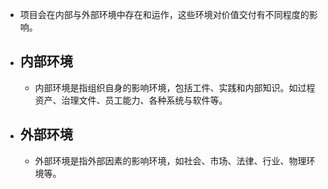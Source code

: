 - 项目会在内部与外部环境中存在和运作，这些环境对价值交付有不同程度的影响。
- ## 内部环境
	- 内部环境是指组织自身的影响环境，包括工件、实践和内部知识。如过程资产、治理文件、员工能力、各种系统与软件等。
- ## 外部环境
	- 外部环境是指外部因素的影响环境，如社会、市场、法律、行业、物理环境等。